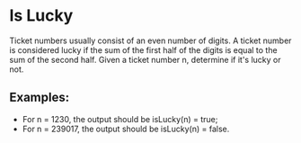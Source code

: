 <h1>Is Lucky</h1>

<p>Ticket numbers usually consist of an even number of digits. A ticket number is considered lucky if the sum of the first half of the digits is equal to the sum of the second half.
   Given a ticket number n, determine if it's lucky or not.</p>
<h2>Examples:</h2>

<ul>
<li>For n = 1230, the output should be
    isLucky(n) = true;</li>
<li>For n = 239017, the output should be
    isLucky(n) = false.</li>
</ul>


